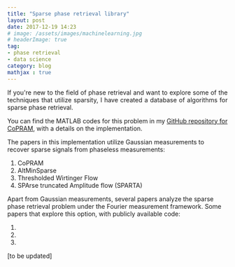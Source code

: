 ```yaml
---
title: "Sparse phase retrieval library"
layout: post
date: 2017-12-19 14:23
# image: /assets/images/machinelearning.jpg
# headerImage: true
tag:
- phase retrieval
- data science
category: blog
mathjax : true
---
```

<p style='text-align: justify;'>
If you're new to the field of phase retrieval and want to explore some of the techniques that utilize sparsity, I have created a database of algorithms for sparse phase retrieval.

You can find the MATLAB codes for this problem in my <a target="_blank" href='https://github.com/GauriJagatap/model-copram'> GitHub repository for CoPRAM</a>, with a details on the implementation.

The papers in this implementation utilize Gaussian measurements to recover sparse signals from phaseless measurements:

1. CoPRAM
2. AltMinSparse
3. Thresholded Wirtinger Flow
4. SPArse truncated Amplitude flow (SPARTA)

Apart from Gaussian measurements, several papers analyze the sparse phase retrieval problem under the Fourier measurement framework. Some papers that explore this option, with publicly available code:

1.
2.
3.

</p>

[to be updated]
